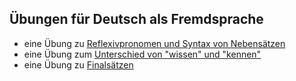 ## Übungen für Deutsch als Fremdsprache

- eine Übung zu [Reflexivpronomen und Syntax von Nebensätzen](https://ra-bu.github.io/refl.html)
- eine Übung zum [Unterschied von "wissen" und "kennen"](https://ra-bu.github.io/wissen_vs_kennen.html)
- eine Übung zu [Finalsätzen](https://ra-bu.io/Finalsaetze.html)

